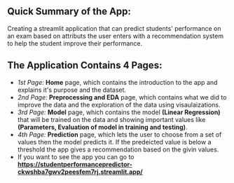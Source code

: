 ## Quick Summary of the App:
Creating a streamlit application that can predict students' performance on an exam based on attributs the user enters with a recommendation system to help the student improve their performance.
## The Application Contains **4 Pages**:
  - *1st Page:* **Home** page, which contains the introduction to the app and explains it's purpose and the dataset.
  - *2nd Page:* **Preprocessing and EDA** page, which contains what we did to improve the data and the exploration of the data using visaulaizations.
  - *3rd Page:* **Model** page, which contains the model **(Linear Regression)** that will be trained on the data and showing important values like **(Parameters, Evaluation of model in training and testing)**.
  - *4th Page:* **Prediction** page, which lets the user to choose from a set of values then the model predicts it. If the predeicted value is below a threshold the app gives a recommendation based on the givin values.
- If you want to see the app you can go to **https://studentperformancepredictor-ckwshba7gwv2peesfem7rj.streamlit.app/**
